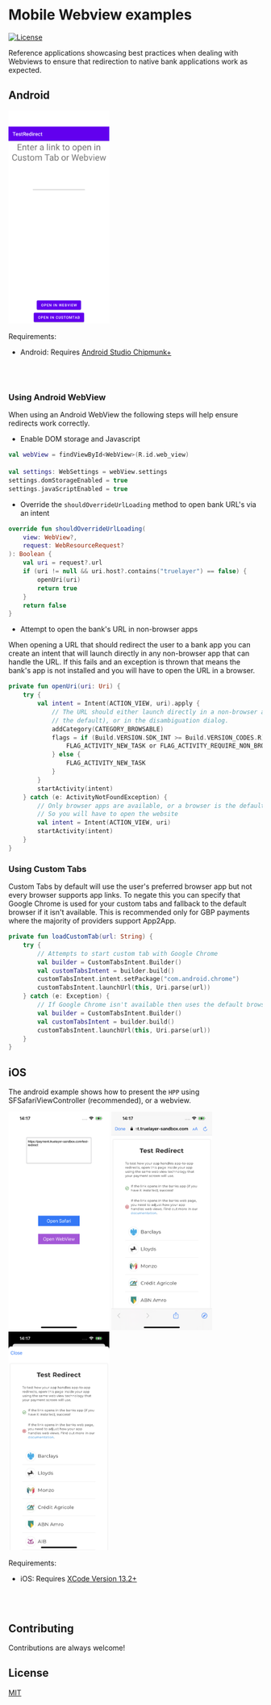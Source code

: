 # Mobile Webview examples
[![License](https://img.shields.io/:license-mit-blue.svg)](https://truelayer.mit-license.org/)

Reference applications showcasing best practices when dealing with Webviews to ensure that redirection to native bank applications work as expected.

## Android


<img src="android_screenshot.png" width="200"  alt="android_screenhot"/>

<br/>


Requirements:
- Android: Requires [Android Studio Chipmunk+](https://developer.android.com/studio)

<br/>
<br/>

### Using Android WebView
When using an Android WebView the following steps will help ensure redirects work correctly.

- Enable DOM storage and Javascript 
``` kotlin
val webView = findViewById<WebView>(R.id.web_view)

val settings: WebSettings = webView.settings
settings.domStorageEnabled = true
settings.javaScriptEnabled = true
```

- Override the `shouldOverrideUrlLoading` method to open bank URL's via an intent
``` kotlin
override fun shouldOverrideUrlLoading(
    view: WebView?,
    request: WebResourceRequest?
): Boolean {
    val uri = request?.url
    if (uri != null && uri.host?.contains("truelayer") == false) {
        openUri(uri)
        return true
    }
    return false
}
```

- Attempt to open the bank's URL in non-browser apps

When opening a URL that should redirect the user to a bank app you can create an intent that will launch directly in any non-browser app that can handle the URL. If this fails and an exception is thrown that means the bank's app is not installed and you will have to open the URL in a browser.
``` kotlin
private fun openUri(uri: Uri) {
    try {
        val intent = Intent(ACTION_VIEW, uri).apply {
            // The URL should either launch directly in a non-browser app (if it's
            // the default), or in the disambiguation dialog.
            addCategory(CATEGORY_BROWSABLE)
            flags = if (Build.VERSION.SDK_INT >= Build.VERSION_CODES.R) {
                FLAG_ACTIVITY_NEW_TASK or FLAG_ACTIVITY_REQUIRE_NON_BROWSER
            } else {
                FLAG_ACTIVITY_NEW_TASK
            }
        }
        startActivity(intent)
    } catch (e: ActivityNotFoundException) {
        // Only browser apps are available, or a browser is the default.
        // So you will have to open the website
        val intent = Intent(ACTION_VIEW, uri)
        startActivity(intent)
    }
}
```

### Using Custom Tabs
Custom Tabs by default will use the user's preferred browser app but not every browser supports app links. To negate this you can specify that Google Chrome is used for your custom tabs and fallback to the default browser if it isn't available. This is recommended only for GBP payments where the majority of providers support App2App.

```kotlin
private fun loadCustomTab(url: String) {
    try {
        // Attempts to start custom tab with Google Chrome
        val builder = CustomTabsIntent.Builder()
        val customTabsIntent = builder.build()
        customTabsIntent.intent.setPackage("com.android.chrome")
        customTabsIntent.launchUrl(this, Uri.parse(url))
    } catch (e: Exception) {
        // If Google Chrome isn't available then uses the default browser
        val builder = CustomTabsIntent.Builder()
        val customTabsIntent = builder.build()
        customTabsIntent.launchUrl(this, Uri.parse(url))
    }
}
```

## iOS

The android example shows how to present the `HPP` using SFSafariViewController (recommended), or a webview.

<img src="ios_home_screenshot.png" width="200"  alt="ios_home_screenhot"/>

<img src="ios_sfvc_screenshot.png" width="200"  alt="ios_screenhot"/>

<img src="ios_sfvc_screenshot_2.png" width="200"  alt="ios_screenhot"/>

<br/>

Requirements:
- iOS: Requires [XCode Version 13.2+](https://developer.apple.com/xcode/)

<br/>
<br/>

## Contributing
Contributions are always welcome!

## License

[MIT](LICENSE)
